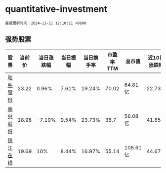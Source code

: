 # quantitative-investment

`最后更新时间：2024-11-21 12:10:11 +0800`

## 强势股票

|股票|当前价|当日涨跌幅|当日振幅|当日换手率|市盈率TTM|总市值|近10日涨跌幅|
|----|----|----|----|----|----|----|----|
|[和胜股份](https://xueqiu.com/S/SZ002824)|23.22|0.96%|7.61%|19.24%|70.02|64.81亿|22.73%|
|[南兴股份](https://xueqiu.com/S/SZ002757)|18.98|-7.19%|9.54%|23.73%|38.7|56.08亿|41.85%|
|[锦江在线](https://xueqiu.com/S/SH600650)|19.69|10%|8.44%|16.97%|55.14|108.61亿|44.67%|
